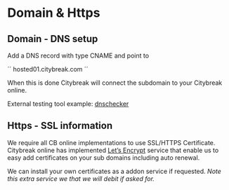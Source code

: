 # Domain & Https

## Domain - DNS setup

Add a DNS record with type CNAME and point to

´´
hosted01.citybreak.com
´´

When this is done Citybreak will connect the subdomain to your Citybreak online.

External testing tool example: [dnschecker](https://dnschecker.org/all-dns-records-of-domain.php)


## Https - SSL information
We require all CB online implementations to use SSL/HTTPS Certificate.
Citybreak online has implemented [Let’s Encrypt](https://letsencrypt.org) service that enable us to easy add certificates on your sub domains including auto renewal.

We can install your own certificates as a addon service if requested.
_Note this extra service we that we will debit if asked for._
